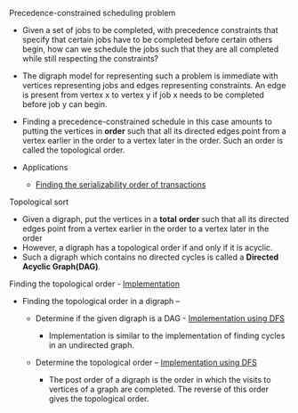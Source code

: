 Precedence-constrained scheduling problem

- Given a set of jobs to be completed, with precedence constraints that
  specify that certain jobs have to be completed before certain others
  begin, how can we schedule the jobs such that they are all completed
  while still respecting the constraints?

- The digraph model for representing such a problem is immediate with
  vertices representing jobs and edges representing constraints. An edge
  is present from vertex x to vertex y if job x needs to be completed
  before job y can begin.

- Finding a precedence-constrained schedule in this case amounts to
  putting the vertices in **order** such that all its directed edges
  point from a vertex earlier in the order to a vertex later in the
  order. Such an order is called the topological order.

- Applications

  - [Finding the serializability order of
    transactions](../Databases/Transactions.odt#Generating%20a%20serializability%20order)

<span id="anchor"></span>Topological sort

- Given a digraph, put the vertices in a **total** **order** such that
  all its directed edges point from a vertex earlier in the order to a
  vertex later in the order
- However, a digraph has a topological order if and only if it is
  acyclic.
- Such a digraph which contains no directed cycles is called a
  **Directed Acyclic Graph(DAG)**.

Finding the topological order -
[Implementatio](Algorithms,%204th%20Edition%20-%20Sedgewick,%20Wayne/Exercises/Graphs/src/Topological.java)[n](Algorithms,%204th%20Edition%20-%20Sedgewick,%20Wayne/Exercises/Graphs/src/Topological.java)

- Finding the topological order in a digraph –

  - Determine if the given digraph is a DAG - [Implementation using
    DFS](Algorithms,%204th%20Edition%20-%20Sedgewick,%20Wayne/Exercises/Graphs/src/DirectedCycleDFS.java)

    - Implementation is similar to the implementation of finding cycles
      in an undirected graph.

  - Determine the topological order –
    [Implementatio](Algorithms,%204th%20Edition%20-%20Sedgewick,%20Wayne/Exercises/Graphs/src/OrderDirectedDFS.java)[n
    using
    DFS](Algorithms,%204th%20Edition%20-%20Sedgewick,%20Wayne/Exercises/Graphs/src/OrderDirectedDFS.java)

    - The post order of a digraph is the order in which the visits to
      vertices of a graph are completed. The reverse of this order gives
      the topological order.
